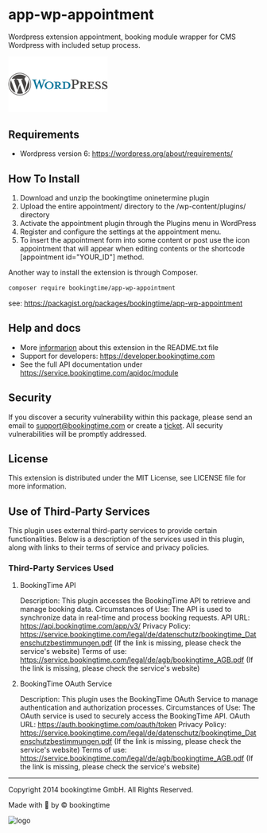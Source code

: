 # app-wp-appointment
Wordpress extension appointment, booking module wrapper for CMS Wordpress with included setup process.

<img src="https://github.com/bookingtime/app-wp-appointment/blob/master/aws/logo_wordpress.png" alt="logo wordpress" width="200" />



## Requirements
- Wordpress version 6: https://wordpress.org/about/requirements/



## How To Install
1. Download and unzip the bookingtime oninetermine plugin
2. Upload the entire appointment/ directory to the /wp-content/plugins/ directory
3. Activate the appointment plugin through the Plugins menu in WordPress
4. Register and configure the settings at the appointment menu.
5. To insert the appointment form into some content or post use the icon appointment that will appear when editing contents or the shortcode [appointment id="YOUR_ID"] method.

Another way to install the extension is through Composer.
```bash
composer require bookingtime/app-wp-appointment
```
see: https://packagist.org/packages/bookingtime/app-wp-appointment



## Help and docs
- More [informarion](/README.txt) about this extension in the README.txt file
- Support for developers: https://developer.bookingtime.com
- See the full API documentation under https://service.bookingtime.com/apidoc/module



## Security
If you discover a security vulnerability within this package, please send an email to support@bookingtime.com or create a [ticket](https://developer.bookingtime.com/hc/en-us/requests/new?ticket_form_id=9359661193628). All security vulnerabilities will be promptly addressed.



## License
This extension is distributed under the MIT License, see LICENSE file for more information.


## Use of Third-Party Services
This plugin uses external third-party services to provide certain functionalities. Below is a description of the services used in this plugin, along with links to their terms of service and privacy policies.

### Third-Party Services Used

1. BookingTime API

    Description: This plugin accesses the BookingTime API to retrieve and manage booking data.
    Circumstances of Use: The API is used to synchronize data in real-time and process booking requests.
    API URL: https://api.bookingtime.com/app/v3/
    Privacy Policy: https://service.bookingtime.com/legal/de/datenschutz/bookingtime_Datenschutzbestimmungen.pdf (If the link is missing, please check the service's website)
    Terms of use: https://service.bookingtime.com/legal/de/agb/bookingtime_AGB.pdf (If the link is missing, please check the service's website)

2. BookingTime OAuth Service

    Description: This plugin uses the BookingTime OAuth Service to manage authentication and authorization processes.
    Circumstances of Use: The OAuth service is used to securely access the BookingTime API.
    OAuth URL: https://auth.bookingtime.com/oauth/token
    Privacy Policy: https://service.bookingtime.com/legal/de/datenschutz/bookingtime_Datenschutzbestimmungen.pdf (If the link is missing, please check the service's website)
    Terms of use: https://service.bookingtime.com/legal/de/agb/bookingtime_AGB.pdf (If the link is missing, please check the service's website)


---
Copyright 2014 bookingtime GmbH. All Rights Reserved.

Made with :blue_heart: by © bookingtime

<img src="https://github.com/bookingtime/module-wp-appointment/blob/master/aws/logo_bookingtime.png" alt="logo" width="30" height="44" />
